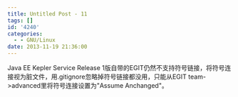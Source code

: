 ```yaml
---
title: Untitled Post - 11
tags: []
id: '4240'
categories:
  - - GNU/Linux
date: 2013-11-19 21:36:00
---
```


Java EE Kepler Service Release 1版自带的EGIT仍然不支持符号链接，将符号连接视为脏文件，用.gitignore忽略掉符号链接都没用，只能从EGIT team->advanced里将符号连接设置为"Assume Anchanged"。